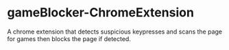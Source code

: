 # gameBlocker-ChromeExtension
A chrome extension that detects suspicious keypresses and scans the page for games then blocks the page if detected.
